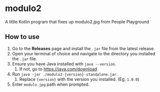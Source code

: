 # modulo2
A little Kotlin program that fixes up modulo2.jpg from People Playground

## How to use
1. Go to the **Releases** page and install the `.jar` file from the latest release.
2. Open your terminal of choice and navigate to the directory you installed the `.jar` file.
3. Ensure you have Java installed with `java --version`.
   1. If not, go to https://java.com/download
4. Run `java -jar ./modulo2-{version}-standalone.jar`.
   1. Replace `{version}` with the version you installed. (Eg. `1.0.0`)
6. Enter `modulo.jpg` path when prompted.
